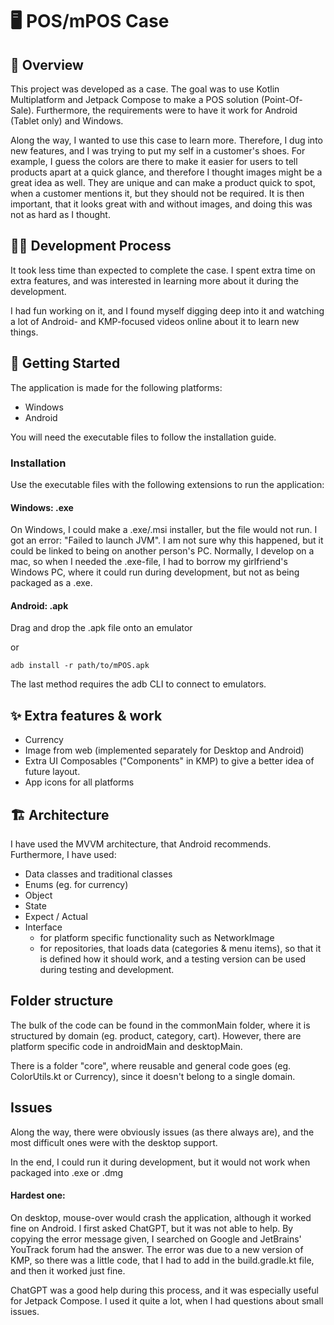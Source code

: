 # 🖥️ POS/mPOS Case

## 🧭 Overview

This project was developed as a case. The goal was to use Kotlin Multiplatform and Jetpack Compose to make a POS solution (Point-Of-Sale). Furthermore, the requirements were to have it work for Android (Tablet only) and Windows.

Along the way, I wanted to use this case to learn more. Therefore, I dug into new features, and I was trying to put my self in a customer's shoes.
For example, I guess the colors are there to make it easier for users to tell products apart at a quick glance, and therefore I thought images might be a great idea as well.
They are unique and can make a product quick to spot, when a customer mentions it, but they should not be required. It is then important, that it looks great with and without images, and doing this was not as hard as I thought.

## 🧑‍💻 Development Process

It took less time than expected to complete the case. I spent extra time on extra features, and was interested in learning more about it during the development.

I had fun working on it, and I found myself digging deep into it and watching a lot of Android- and KMP-focused videos online about it to learn new things.

## 🚀 Getting Started

The application is made for the following platforms:

- Windows
- Android

You will need the executable files to follow the installation guide.

### Installation

Use the executable files with the following extensions to run the application:

#### Windows: .exe

On Windows, I could make a .exe/.msi installer, but the file would not run. I got an error: "Failed to launch JVM". I am not sure why this happened, but it could be linked to being on another person's PC. Normally, I develop on a mac, so when I needed the .exe-file, I had to borrow my girlfriend's Windows PC, where it could run during development, but not as being packaged as a .exe.

#### Android: .apk

Drag and drop the .apk file onto an emulator

or

```
adb install -r path/to/mPOS.apk
```

The last method requires the adb CLI to connect to emulators.


## ✨ Extra features & work

- Currency
- Image from web (implemented separately for Desktop and Android)
- Extra UI Composables ("Components" in KMP) to give a better idea of future layout.
- App icons for all platforms

## 🏗 Architecture

I have used the MVVM architecture, that Android recommends. Furthermore, I have used:

- Data classes and traditional classes
- Enums (eg. for currency)
- Object
- State
- Expect / Actual
- Interface
    - for platform specific functionality such as NetworkImage
    - for repositories, that loads data (categories & menu items), so that it is defined how it should work, and a testing version can be used during testing and development.

## Folder structure

The bulk of the code can be found in the commonMain folder, where it is structured by domain (eg. product, category, cart). However, there are platform specific code in androidMain and desktopMain.

There is a folder "core", where reusable and general code goes (eg. ColorUtils.kt or Currency), since it doesn't belong to a single domain.

## Issues

Along the way, there were obviously issues (as there always are), and the most difficult ones were with the desktop support.

In the end, I could run it during development, but it would not work when packaged into .exe or .dmg

#### Hardest one:

On desktop, mouse-over would crash the application, although it worked fine on Android. I first asked ChatGPT, but it was not able to help. By copying the error message given, I searched on Google and JetBrains' YouTrack forum had the answer. The error was due to a new version of KMP, so there was a little code, that I had to add in the build.gradle.kt file, and then it worked just fine.

ChatGPT was a good help during this process, and it was especially useful for Jetpack Compose. I used it quite a lot, when I had questions about small issues.
